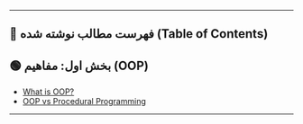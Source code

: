 ﻿
---

## 📑  فهرست مطالب نوشته شده (Table of Contents)


## 🟢 بخش اول: مفاهیم (OOP) 

- [What is OOP?](./.Net/OOP/Beginner/BasicsConcepts/WhatـisـOOP.md)  
- [OOP vs Procedural Programming ](./.Net/OOP/Beginner/BasicsConcepts/OOP_ProceduralProgramming.md)  





---

